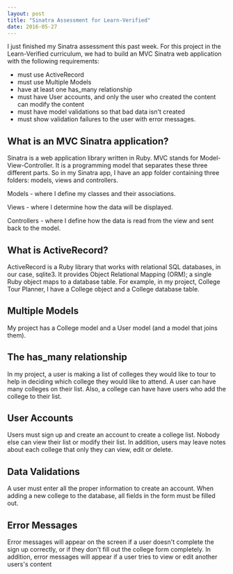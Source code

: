 ```yaml
---
layout: post
title: "Sinatra Assessment for Learn-Verified"
date: 2016-05-27
---
```


I just finished my Sinatra assessment this past week. For this project in the Learn-Verified curriculum, we had to build an MVC Sinatra web application with the following requirements:

<ul>
	<li>must use ActiveRecord</li>
	<li>must use Multiple Models</li>
	<li>have at least one has_many relationship</li>
	<li>must have User accounts, and only the user who created the content can modify the content</li>
	<li>must have model validations so that bad data isn't created</li>
	<li>must show validation failures to the user with error messages.</li>
</ul>

<h2>What is an MVC Sinatra application?</h2>
<p>Sinatra is a web application library written in Ruby. MVC stands for Model-View-Controller. It is a programming model that separates these three different parts. So in my Sinatra app, I have an app folder containing three folders: models, views and controllers. </p>

<p>Models - where I define my classes and their associations.</p>
<p>Views - where I determine how the data will be displayed.</p>
<p>Controllers - where I define how the data is read from the view and sent back to the model.</p>

<h2>What is ActiveRecord?</h2>
<p>ActiveRecord is a Ruby library that works with relational SQL databases, in our case, sqlite3. It provides Object Relational Mapping (ORM); a single Ruby object maps to a database table. For example, in my project, College Tour Planner, I have a College object and a College database table.</p>

<h2>Multiple Models</h2>
<p>My project has a College model and a User model (and a model that joins them).</p>

<h2>The has_many relationship</h2>
<p>In my project, a user is making a list of colleges they would like to tour to help in deciding which college they would like to attend. A user can have many colleges on their list. Also, a college can have have users who add the college to their list.</p>

<h2>User Accounts</h2>
<p>Users must sign up and create an account to create a college list. Nobody else can view their list or modify their list. In addition, users may leave notes about each college that only they can view, edit or delete.</p>

<h2>Data Validations</h2>
<p>A user must enter all the proper information to create an account. When adding a new college to the database, all fields in the form must be filled out.<p>

<h2>Error Messages</h2>
<p>Error messages will appear on the screen if a user doesn't complete the sign up correctly, or if they don't fill out the college form completely. In addition, error messages will appear if a user tries to view or edit another users's content</p>